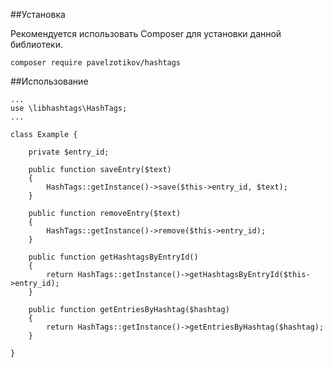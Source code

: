 ##Установка

Рекомендуется использовать Composer для установки данной библиотеки.

```
composer require pavelzotikov/hashtags
```

##Использование

```
... 
use \libhashtags\HashTags;
... 

class Example {

    private $entry_id; 

    public function saveEntry($text)
    {
        HashTags::getInstance()->save($this->entry_id, $text);   
    }
    
    public function removeEntry($text)
    {
        HashTags::getInstance()->remove($this->entry_id);   
    }
    
    public function getHashtagsByEntryId()
    {
    	return HashTags::getInstance()->getHashtagsByEntryId($this->entry_id);
    }
   
    public function getEntriesByHashtag($hashtag)
    {
    	return HashTags::getInstance()->getEntriesByHashtag($hashtag);
    }
    
}

```
